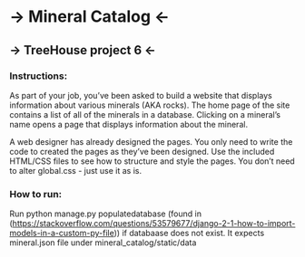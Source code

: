 # -> Mineral Catalog <-

## -> TreeHouse project 6 <-

### Instructions:

As part of your job, you’ve been asked to build a website that displays information about various minerals (AKA rocks). The home page of the site contains a list of all of the minerals in a database. Clicking on a mineral’s name opens a page that displays information about the mineral.

A web designer has already designed the pages. You only need to write the code to created the pages as they’ve been designed. Use the included HTML/CSS files to see how to structure and style the pages. You don’t need to alter global.css - just use it as is.

### How to run:

Run python manage.py populatedatabase (found in (https://stackoverflow.com/questions/53579677/django-2-1-how-to-import-models-in-a-custom-py-file)) if databaase does not exist. It expects mineral.json file under mineral_catalog/static/data
